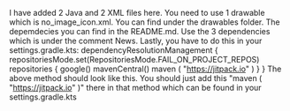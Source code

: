 I have added 2 Java and 2 XML files here. 
You need to use 1 drawable which is no_image_icon.xml. You can find under the drawables folder.
The depemdecies you can find in the README.md. Use the 3 dependencies which is under the comment News.
Lastly, you have to do this in your settings.gradle.kts:
dependencyResolutionManagement {
    repositoriesMode.set(RepositoriesMode.FAIL_ON_PROJECT_REPOS)
    repositories {
        google()
        mavenCentral()
        maven ( "https://jitpack.io" )
    }
}
The above method should look like this. You should just add this "maven ( "https://jitpack.io" )" there in that method which can be found in your settings.gradle.kts

